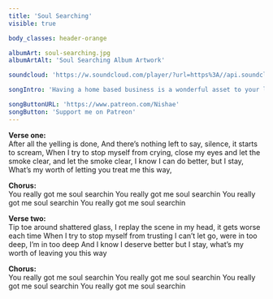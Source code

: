 ```yaml
---
title: 'Soul Searching'
visible: true

body_classes: header-orange

albumArt: soul-searching.jpg
albumArtAlt: 'Soul Searching Album Artwork'

soundcloud: 'https://w.soundcloud.com/player/?url=https%3A//api.soundcloud.com/tracks/257659076&amp;auto_play=false&amp;hide_related=false&amp;show_comments=true&amp;show_user=true&amp;show_reposts=false&amp;visual=true'

songIntro: 'Having a home based business is a wonderful asset to your life. The problem still stands, when it comes time to advertise your business for a cheap cost. I know you have looked for this answer everywhere; I am here to share a few simple yet creative ways, to advertise your new home business.'

songButtonURL: 'https://www.patreon.com/Nishae'
songButton: 'Support me on Patreon'
---
```

**Verse one:**
<br />
After all the yelling is done,
And there’s nothing left to say, silence, it starts to scream,
When I try to stop myself from crying, close my eyes and let the smoke clear,
and let the smoke clear,
I know I can do better, but I stay, What’s my worth of letting you treat me this way,
<br />

**Chorus:**
<br />
You really got me soul searchin
You really got me soul searchin
You really got me soul searchin
You really got me soul searchin
<br />

**Verse two:**
<br />
Tip toe around shattered glass,
I replay the scene in my head, it gets worse each time
When I try to stop myself from trusting I can’t let go, were in too deep, I’m in too deep
And I know I deserve better but I stay, what’s my worth of leaving you this way
<br />

**Chorus:**
<br />
You really got me soul searchin
You really got me soul searchin
You really got me soul searchin
You really got me soul searchin
